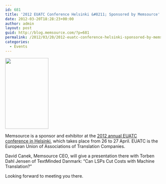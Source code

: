 ```yaml
---
id: 681
title: '2012 EUATC Conference Helsinki &#8211; Sponsored by Memsource'
date: 2012-03-20T18:28:23+00:00
author: admin
layout: post
guid: http://blog.memsource.com/?p=681
permalink: /2012/03/20/2012-euatc-conference-helsinki-sponsored-by-memsource/
categories:
  - Events
---
```

[<img class="  wp-image-683 alignleft" title="EUATC_Helsinki2012_logo_2_200x327px" src="/wp-content/uploads/2012/03/EUATC_Helsinki2012_logo_2_200x327px.png" alt="" width="140" height="229" />](/wp-content/uploads/2012/03/EUATC_Helsinki2012_logo_2_200x327px.png)

Memsource is a sponsor and exhibitor at the [2012 annual EUATC conference in Helsinki](http://www.euatc.org/index.php?option=com_content&task=view&id=142&Itemid=45), which takes place from 26 to 27 April. EUATC is the European Union of Associations of Translation Companies.

David Canek, Memsource CEO, will give a presentation there with Torben Dahl Jensen of TextMinded Danmark: &#8220;Can LSPs Cut Costs with Machine Translation?&#8221;

Looking forward to meeting you there.<!--more-->

&nbsp;

&nbsp;

&nbsp;